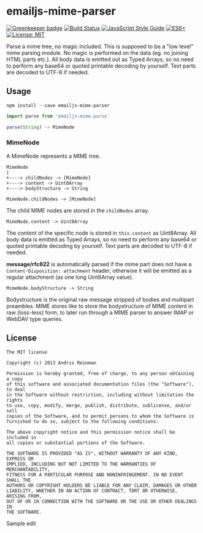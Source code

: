 # emailjs-mime-parser

[![Greenkeeper badge](https://badges.greenkeeper.io/emailjs/emailjs-mime-parser.svg)](https://greenkeeper.io/) [![Build Status](https://travis-ci.org/emailjs/emailjs-mime-parser.png?branch=master)](https://travis-ci.org/emailjs/emailjs-mime-parser) [![JavaScript Style Guide](https://img.shields.io/badge/code_style-standard-brightgreen.svg)](https://standardjs.com)  [![ES6+](https://camo.githubusercontent.com/567e52200713e0f0c05a5238d91e1d096292b338/68747470733a2f2f696d672e736869656c64732e696f2f62616467652f65732d362b2d627269676874677265656e2e737667)](https://kangax.github.io/compat-table/es6/) [![License: MIT](https://img.shields.io/badge/License-MIT-yellow.svg)](https://opensource.org/licenses/MIT)

Parse a mime tree, no magic included. This is supposed to be a "low level" mime parsing module. No magic is performed on the data (eg. no joining HTML parts etc.). All body data is emitted out as Typed Arrays, so no need to perform any base64 or quoted printable decoding by yourself. Text parts are decoded to UTF-8 if needed.

## Usage

```
npm install --save emailjs-mime-parser
```

```javascript
import parse from 'emailjs-mime-parse'

parse(String) -> MimeNode
```

### MimeNode

A MimeNode represents a MIME tree.

```
MimeNode
|
+----> childNodes -> [MimeNode]
+----> content -> Uint8Array
+----> bodyStructure -> String
```

```
MimeNode.childNodes -> [MimeNode]
```

The child MIME nodes are stored in the `childNodes` array.

```
MimeNode.content -> Uint8Array
```

The content of the specific node is stored in `this.content` as Uint8Array. All body data is emitted as Typed Arrays, so no need to perform any base64 or quoted printable decoding by yourself. Text parts are decoded to UTF-8 if needed.

**message/rfc822** is automatically parsed if the mime part does not have a `Content-Disposition: attachment` header, otherwise it will be emitted as a regular attachment (as one long Uint8Array value).


```
MimeNode.bodyStructure -> String
```

Bodystructure is the original raw message stripped of bodies and multipart preambles. MIME stores like to store the bodystructure of MIME content in raw (loss-less) form, to later run through a MIME parser to answer IMAP or WebDAV type queries.

## License

    The MIT license

    Copyright (c) 2013 Andris Reinman

    Permission is hereby granted, free of charge, to any person obtaining a copy
    of this software and associated documentation files (the "Software"), to deal
    in the Software without restriction, including without limitation the rights
    to use, copy, modify, merge, publish, distribute, sublicense, and/or sell
    copies of the Software, and to permit persons to whom the Software is
    furnished to do so, subject to the following conditions:

    The above copyright notice and this permission notice shall be included in
    all copies or substantial portions of the Software.

    THE SOFTWARE IS PROVIDED "AS IS", WITHOUT WARRANTY OF ANY KIND, EXPRESS OR
    IMPLIED, INCLUDING BUT NOT LIMITED TO THE WARRANTIES OF MERCHANTABILITY,
    FITNESS FOR A PARTICULAR PURPOSE AND NONINFRINGEMENT. IN NO EVENT SHALL THE
    AUTHORS OR COPYRIGHT HOLDERS BE LIABLE FOR ANY CLAIM, DAMAGES OR OTHER
    LIABILITY, WHETHER IN AN ACTION OF CONTRACT, TORT OR OTHERWISE, ARISING FROM,
    OUT OF OR IN CONNECTION WITH THE SOFTWARE OR THE USE OR OTHER DEALINGS IN
    THE SOFTWARE.
Sample edit